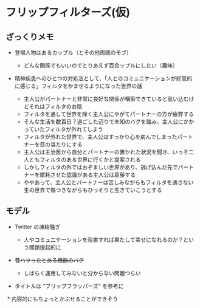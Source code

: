 # フリップフィルターズ(仮)

## ざっくりメモ

* 登場人物はあるカップル（とその他周囲のモブ）

  * どんな関係でもいいのでとりあえず百合ップルにしたい（趣味）

* 精神疾患へのひとつの対処法として、「人とのコミュニケーションが好意的に感じる」フィルタをかませるようになった世界の話

  * 主人公がパートナーと非常に良好な関係が構築できていると思い込むけどそれはフィルタのお陰
  * フィルタを通して世界を除く主人公にやがてパートナーの方が疲弊する
  * そんな生活を数百日？過ごした辺りで未知のバグを踏み、主人公にかかっていたフィルタが外れてしまう
  * フィルタが外れた世界で、主人公はすっかり心を病んでしまったパートナーを目の当たりにする
  * 主人公は主治医から自分とパートナーの置かれた状況を聞き、いっそ二人ともフィルタのある世界に行くかと提案される
  * しかしフィルタの外ではおぞましい世界があり、逃げ込んだ先でパートナーを摩耗させた認識がある主人公は葛藤する
  * ややあって、主人公とパートナーは苦しみながらもフィルタを通さない生の世界で傷つきながらもひっそりと生きていこうとする

## モデル

* Twitter の凍結騒ぎ

  * 人やコミュニケーションを阻害すれば果たして幸せになれるのか？という問題提起的に

* ~~昔ハマったとある機器のバグ~~

  * しばらく運用してみないと分からない問題つらい

* タイトルは "フリップフラッパーズ" を参考に

  * 内容的にもちょっとかぶせることができそう
